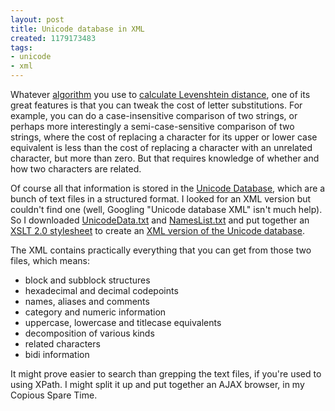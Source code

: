 ```yaml
---
layout: post
title: Unicode database in XML
created: 1179173483
tags:
- unicode
- xml
---
```

Whatever [algorithm][1] you use to [calculate Levenshtein distance][2], one of its great features is that you can tweak the cost of letter substitutions. For example, you can do a case-insensitive comparison of two strings, or perhaps more interestingly a semi-case-sensitive comparison of two strings, where the cost of replacing a character for its upper or lower case equivalent is less than the cost of replacing a character with an unrelated character, but more than zero. But that requires knowledge of whether and how two characters are related.

Of course all that information is stored in the [Unicode Database][3], which are a bunch of text files in a structured format. I looked for an XML version but couldn't find one (well, Googling "Unicode database XML" isn't much help). So I downloaded [UnicodeData.txt][4] and [NamesList.txt][5] and put together an [XSLT 2.0 stylesheet][7] to create an [XML version of the Unicode database][6].

[1]: http://www.jenitennison.com/blog/node/12 "Levenshtein distance on the diagonal"
[2]: http://www.jenitennison.com/blog/node/11 "Levenshtein distance in XSLT 2.0"
[3]: http://www.unicode.org/Public/UNIDATA/ "Unicode Database directory"
[4]: http://www.unicode.org/Public/UNIDATA/UnicodeData.txt "Unicode Database"
[5]: http://www.unicode.org/Public/UNIDATA/NamesList.txt "Unicode Names List Database"
[6]: http://www.jenitennison.com/blog/files/unicode.zip "Unicode XML"
[7]: http://www.jenitennison.com/blog/files/Unicode.xsl "Unicode database builder XSLT"

<!--break-->

The XML contains practically everything that you can get from those two files, which means:

 * block and subblock structures
 * hexadecimal and decimal codepoints
 * names, aliases and comments
 * category and numeric information
 * uppercase, lowercase and titlecase equivalents
 * decomposition of various kinds
 * related characters
 * bidi information

It might prove easier to search than grepping the text files, if you're used to using XPath. I might split it up and put together an AJAX browser, in my Copious Spare Time.
